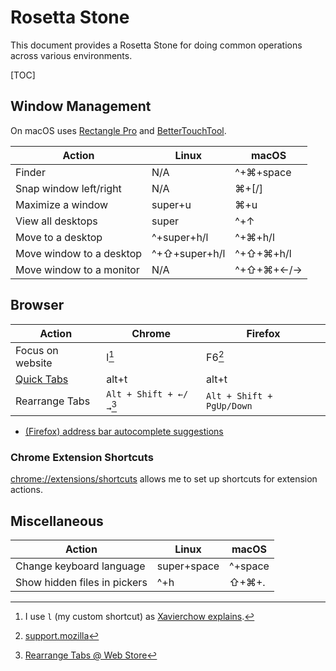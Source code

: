 # Rosetta Stone

This document provides a Rosetta Stone for doing common operations across
various environments.

[TOC]

## Window Management

On macOS uses [Rectangle Pro][rp] and [BetterTouchTool][btt].

Action                   | Linux         | macOS
------------------------ | -----------   | ---------
Finder                   | N/A           | ^+⌘+space
Snap window left/right   | N/A           | ⌘+\[/\]
Maximize a window        | super+u       | ⌘+u
View all desktops        | super         | ^+↑
Move to a desktop        | ^+super+h/l   | ^+⌘+h/l
Move window to a desktop | ^+⇧+super+h/l | ^+⇧+⌘+h/l
Move window to a monitor | N/A           | ^+⇧+⌘+←/→

## Browser

Action                   | Chrome                     | Firefox
------------------------ | -------                    | ---------
Focus on website         | l[^1]                      | F6[^2]
[Quick Tabs][qt]         | alt+t                      | alt+t
Rearrange Tabs           | `Alt + Shift + ←/→`[^3]    | `Alt + Shift + PgUp/Down`

* [(Firefox) address bar autocomplete
  suggestions](https://support.mozilla.org/en-US/kb/address-bar-autocomplete-firefox#w_removing-autocomplete-results)

### Chrome Extension Shortcuts

[chrome://extensions/shortcuts](chrome://extensions/shortcuts) allows me to set
up shortcuts for extension actions.

## Miscellaneous

Action                       | Linux       | macOS
---------------------------- | ----------- | ---------
Change keyboard language     | super+space | ^+space
Show hidden files in pickers | ^+h         | ⇧+⌘+.

[^1]: I use `l` (my custom shortcut) as [Xavierchow explains](https://xavierchow.github.io/2016/03/07/vimium-leave-address-bar/).
[^2]: [support.mozilla](https://support.mozilla.org/bm/questions/1210451)
[^3]: [Rearrange Tabs @ Web Store](https://chrome.google.com/webstore/detail/ccnnhhnmpoffieppjjkhdakcoejcpbga)

[rp]: https://rectangleapp.com/pro
[btt]: https://folivora.ai/
[qt]: https://chrome.google.com/webstore/detail/quick-tabs/jnjfeinjfmenlddahdjdmgpbokiacbbb
